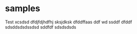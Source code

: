# samples
Test
xcsdsd
dfdjfdjhdfhj
sksjdksk
dfddffaas
ddf
wd
ssddf
dfddf
sdsddsdsdssdsd
sddfdf
sdsdsdsds
